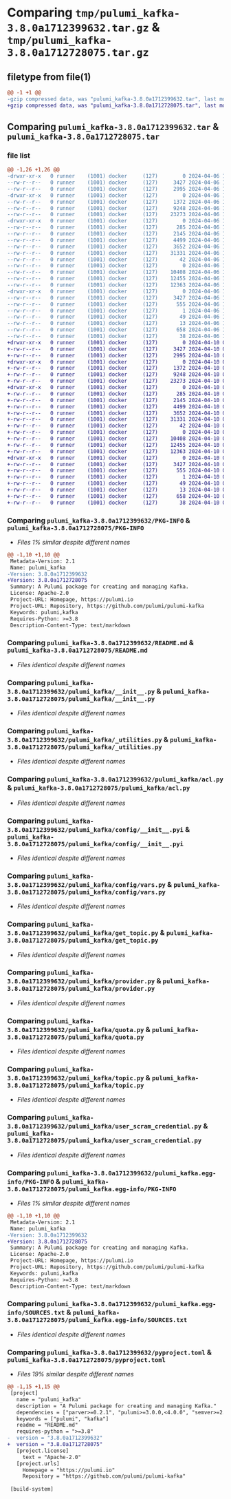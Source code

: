 # Comparing `tmp/pulumi_kafka-3.8.0a1712399632.tar.gz` & `tmp/pulumi_kafka-3.8.0a1712728075.tar.gz`

## filetype from file(1)

```diff
@@ -1 +1 @@
-gzip compressed data, was "pulumi_kafka-3.8.0a1712399632.tar", last modified: Sat Apr  6 10:42:57 2024, max compression
+gzip compressed data, was "pulumi_kafka-3.8.0a1712728075.tar", last modified: Wed Apr 10 05:57:52 2024, max compression
```

## Comparing `pulumi_kafka-3.8.0a1712399632.tar` & `pulumi_kafka-3.8.0a1712728075.tar`

### file list

```diff
@@ -1,26 +1,26 @@
-drwxr-xr-x   0 runner    (1001) docker     (127)        0 2024-04-06 10:42:57.915569 pulumi_kafka-3.8.0a1712399632/
--rw-r--r--   0 runner    (1001) docker     (127)     3427 2024-04-06 10:42:57.915569 pulumi_kafka-3.8.0a1712399632/PKG-INFO
--rw-r--r--   0 runner    (1001) docker     (127)     2995 2024-04-06 10:42:51.000000 pulumi_kafka-3.8.0a1712399632/README.md
-drwxr-xr-x   0 runner    (1001) docker     (127)        0 2024-04-06 10:42:57.911569 pulumi_kafka-3.8.0a1712399632/pulumi_kafka/
--rw-r--r--   0 runner    (1001) docker     (127)     1372 2024-04-06 10:42:51.000000 pulumi_kafka-3.8.0a1712399632/pulumi_kafka/__init__.py
--rw-r--r--   0 runner    (1001) docker     (127)     9248 2024-04-06 10:42:51.000000 pulumi_kafka-3.8.0a1712399632/pulumi_kafka/_utilities.py
--rw-r--r--   0 runner    (1001) docker     (127)    23273 2024-04-06 10:42:51.000000 pulumi_kafka-3.8.0a1712399632/pulumi_kafka/acl.py
-drwxr-xr-x   0 runner    (1001) docker     (127)        0 2024-04-06 10:42:57.915569 pulumi_kafka-3.8.0a1712399632/pulumi_kafka/config/
--rw-r--r--   0 runner    (1001) docker     (127)      285 2024-04-06 10:42:51.000000 pulumi_kafka-3.8.0a1712399632/pulumi_kafka/config/__init__.py
--rw-r--r--   0 runner    (1001) docker     (127)     2145 2024-04-06 10:42:51.000000 pulumi_kafka-3.8.0a1712399632/pulumi_kafka/config/__init__.pyi
--rw-r--r--   0 runner    (1001) docker     (127)     4499 2024-04-06 10:42:51.000000 pulumi_kafka-3.8.0a1712399632/pulumi_kafka/config/vars.py
--rw-r--r--   0 runner    (1001) docker     (127)     3652 2024-04-06 10:42:51.000000 pulumi_kafka-3.8.0a1712399632/pulumi_kafka/get_topic.py
--rw-r--r--   0 runner    (1001) docker     (127)    31331 2024-04-06 10:42:51.000000 pulumi_kafka-3.8.0a1712399632/pulumi_kafka/provider.py
--rw-r--r--   0 runner    (1001) docker     (127)       42 2024-04-06 10:42:51.000000 pulumi_kafka-3.8.0a1712399632/pulumi_kafka/pulumi-plugin.json
--rw-r--r--   0 runner    (1001) docker     (127)        0 2024-04-06 10:42:51.000000 pulumi_kafka-3.8.0a1712399632/pulumi_kafka/py.typed
--rw-r--r--   0 runner    (1001) docker     (127)    10408 2024-04-06 10:42:51.000000 pulumi_kafka-3.8.0a1712399632/pulumi_kafka/quota.py
--rw-r--r--   0 runner    (1001) docker     (127)    12455 2024-04-06 10:42:51.000000 pulumi_kafka-3.8.0a1712399632/pulumi_kafka/topic.py
--rw-r--r--   0 runner    (1001) docker     (127)    12363 2024-04-06 10:42:51.000000 pulumi_kafka-3.8.0a1712399632/pulumi_kafka/user_scram_credential.py
-drwxr-xr-x   0 runner    (1001) docker     (127)        0 2024-04-06 10:42:57.915569 pulumi_kafka-3.8.0a1712399632/pulumi_kafka.egg-info/
--rw-r--r--   0 runner    (1001) docker     (127)     3427 2024-04-06 10:42:57.000000 pulumi_kafka-3.8.0a1712399632/pulumi_kafka.egg-info/PKG-INFO
--rw-r--r--   0 runner    (1001) docker     (127)      555 2024-04-06 10:42:57.000000 pulumi_kafka-3.8.0a1712399632/pulumi_kafka.egg-info/SOURCES.txt
--rw-r--r--   0 runner    (1001) docker     (127)        1 2024-04-06 10:42:57.000000 pulumi_kafka-3.8.0a1712399632/pulumi_kafka.egg-info/dependency_links.txt
--rw-r--r--   0 runner    (1001) docker     (127)       49 2024-04-06 10:42:57.000000 pulumi_kafka-3.8.0a1712399632/pulumi_kafka.egg-info/requires.txt
--rw-r--r--   0 runner    (1001) docker     (127)       13 2024-04-06 10:42:57.000000 pulumi_kafka-3.8.0a1712399632/pulumi_kafka.egg-info/top_level.txt
--rw-r--r--   0 runner    (1001) docker     (127)      658 2024-04-06 10:42:51.000000 pulumi_kafka-3.8.0a1712399632/pyproject.toml
--rw-r--r--   0 runner    (1001) docker     (127)       38 2024-04-06 10:42:57.915569 pulumi_kafka-3.8.0a1712399632/setup.cfg
+drwxr-xr-x   0 runner    (1001) docker     (127)        0 2024-04-10 05:57:52.525527 pulumi_kafka-3.8.0a1712728075/
+-rw-r--r--   0 runner    (1001) docker     (127)     3427 2024-04-10 05:57:52.525527 pulumi_kafka-3.8.0a1712728075/PKG-INFO
+-rw-r--r--   0 runner    (1001) docker     (127)     2995 2024-04-10 05:57:46.000000 pulumi_kafka-3.8.0a1712728075/README.md
+drwxr-xr-x   0 runner    (1001) docker     (127)        0 2024-04-10 05:57:52.521527 pulumi_kafka-3.8.0a1712728075/pulumi_kafka/
+-rw-r--r--   0 runner    (1001) docker     (127)     1372 2024-04-10 05:57:46.000000 pulumi_kafka-3.8.0a1712728075/pulumi_kafka/__init__.py
+-rw-r--r--   0 runner    (1001) docker     (127)     9248 2024-04-10 05:57:46.000000 pulumi_kafka-3.8.0a1712728075/pulumi_kafka/_utilities.py
+-rw-r--r--   0 runner    (1001) docker     (127)    23273 2024-04-10 05:57:46.000000 pulumi_kafka-3.8.0a1712728075/pulumi_kafka/acl.py
+drwxr-xr-x   0 runner    (1001) docker     (127)        0 2024-04-10 05:57:52.525527 pulumi_kafka-3.8.0a1712728075/pulumi_kafka/config/
+-rw-r--r--   0 runner    (1001) docker     (127)      285 2024-04-10 05:57:46.000000 pulumi_kafka-3.8.0a1712728075/pulumi_kafka/config/__init__.py
+-rw-r--r--   0 runner    (1001) docker     (127)     2145 2024-04-10 05:57:46.000000 pulumi_kafka-3.8.0a1712728075/pulumi_kafka/config/__init__.pyi
+-rw-r--r--   0 runner    (1001) docker     (127)     4499 2024-04-10 05:57:46.000000 pulumi_kafka-3.8.0a1712728075/pulumi_kafka/config/vars.py
+-rw-r--r--   0 runner    (1001) docker     (127)     3652 2024-04-10 05:57:46.000000 pulumi_kafka-3.8.0a1712728075/pulumi_kafka/get_topic.py
+-rw-r--r--   0 runner    (1001) docker     (127)    31331 2024-04-10 05:57:46.000000 pulumi_kafka-3.8.0a1712728075/pulumi_kafka/provider.py
+-rw-r--r--   0 runner    (1001) docker     (127)       42 2024-04-10 05:57:46.000000 pulumi_kafka-3.8.0a1712728075/pulumi_kafka/pulumi-plugin.json
+-rw-r--r--   0 runner    (1001) docker     (127)        0 2024-04-10 05:57:46.000000 pulumi_kafka-3.8.0a1712728075/pulumi_kafka/py.typed
+-rw-r--r--   0 runner    (1001) docker     (127)    10408 2024-04-10 05:57:46.000000 pulumi_kafka-3.8.0a1712728075/pulumi_kafka/quota.py
+-rw-r--r--   0 runner    (1001) docker     (127)    12455 2024-04-10 05:57:46.000000 pulumi_kafka-3.8.0a1712728075/pulumi_kafka/topic.py
+-rw-r--r--   0 runner    (1001) docker     (127)    12363 2024-04-10 05:57:46.000000 pulumi_kafka-3.8.0a1712728075/pulumi_kafka/user_scram_credential.py
+drwxr-xr-x   0 runner    (1001) docker     (127)        0 2024-04-10 05:57:52.525527 pulumi_kafka-3.8.0a1712728075/pulumi_kafka.egg-info/
+-rw-r--r--   0 runner    (1001) docker     (127)     3427 2024-04-10 05:57:52.000000 pulumi_kafka-3.8.0a1712728075/pulumi_kafka.egg-info/PKG-INFO
+-rw-r--r--   0 runner    (1001) docker     (127)      555 2024-04-10 05:57:52.000000 pulumi_kafka-3.8.0a1712728075/pulumi_kafka.egg-info/SOURCES.txt
+-rw-r--r--   0 runner    (1001) docker     (127)        1 2024-04-10 05:57:52.000000 pulumi_kafka-3.8.0a1712728075/pulumi_kafka.egg-info/dependency_links.txt
+-rw-r--r--   0 runner    (1001) docker     (127)       49 2024-04-10 05:57:52.000000 pulumi_kafka-3.8.0a1712728075/pulumi_kafka.egg-info/requires.txt
+-rw-r--r--   0 runner    (1001) docker     (127)       13 2024-04-10 05:57:52.000000 pulumi_kafka-3.8.0a1712728075/pulumi_kafka.egg-info/top_level.txt
+-rw-r--r--   0 runner    (1001) docker     (127)      658 2024-04-10 05:57:46.000000 pulumi_kafka-3.8.0a1712728075/pyproject.toml
+-rw-r--r--   0 runner    (1001) docker     (127)       38 2024-04-10 05:57:52.525527 pulumi_kafka-3.8.0a1712728075/setup.cfg
```

### Comparing `pulumi_kafka-3.8.0a1712399632/PKG-INFO` & `pulumi_kafka-3.8.0a1712728075/PKG-INFO`

 * *Files 1% similar despite different names*

```diff
@@ -1,10 +1,10 @@
 Metadata-Version: 2.1
 Name: pulumi_kafka
-Version: 3.8.0a1712399632
+Version: 3.8.0a1712728075
 Summary: A Pulumi package for creating and managing Kafka.
 License: Apache-2.0
 Project-URL: Homepage, https://pulumi.io
 Project-URL: Repository, https://github.com/pulumi/pulumi-kafka
 Keywords: pulumi,kafka
 Requires-Python: >=3.8
 Description-Content-Type: text/markdown
```

### Comparing `pulumi_kafka-3.8.0a1712399632/README.md` & `pulumi_kafka-3.8.0a1712728075/README.md`

 * *Files identical despite different names*

### Comparing `pulumi_kafka-3.8.0a1712399632/pulumi_kafka/__init__.py` & `pulumi_kafka-3.8.0a1712728075/pulumi_kafka/__init__.py`

 * *Files identical despite different names*

### Comparing `pulumi_kafka-3.8.0a1712399632/pulumi_kafka/_utilities.py` & `pulumi_kafka-3.8.0a1712728075/pulumi_kafka/_utilities.py`

 * *Files identical despite different names*

### Comparing `pulumi_kafka-3.8.0a1712399632/pulumi_kafka/acl.py` & `pulumi_kafka-3.8.0a1712728075/pulumi_kafka/acl.py`

 * *Files identical despite different names*

### Comparing `pulumi_kafka-3.8.0a1712399632/pulumi_kafka/config/__init__.pyi` & `pulumi_kafka-3.8.0a1712728075/pulumi_kafka/config/__init__.pyi`

 * *Files identical despite different names*

### Comparing `pulumi_kafka-3.8.0a1712399632/pulumi_kafka/config/vars.py` & `pulumi_kafka-3.8.0a1712728075/pulumi_kafka/config/vars.py`

 * *Files identical despite different names*

### Comparing `pulumi_kafka-3.8.0a1712399632/pulumi_kafka/get_topic.py` & `pulumi_kafka-3.8.0a1712728075/pulumi_kafka/get_topic.py`

 * *Files identical despite different names*

### Comparing `pulumi_kafka-3.8.0a1712399632/pulumi_kafka/provider.py` & `pulumi_kafka-3.8.0a1712728075/pulumi_kafka/provider.py`

 * *Files identical despite different names*

### Comparing `pulumi_kafka-3.8.0a1712399632/pulumi_kafka/quota.py` & `pulumi_kafka-3.8.0a1712728075/pulumi_kafka/quota.py`

 * *Files identical despite different names*

### Comparing `pulumi_kafka-3.8.0a1712399632/pulumi_kafka/topic.py` & `pulumi_kafka-3.8.0a1712728075/pulumi_kafka/topic.py`

 * *Files identical despite different names*

### Comparing `pulumi_kafka-3.8.0a1712399632/pulumi_kafka/user_scram_credential.py` & `pulumi_kafka-3.8.0a1712728075/pulumi_kafka/user_scram_credential.py`

 * *Files identical despite different names*

### Comparing `pulumi_kafka-3.8.0a1712399632/pulumi_kafka.egg-info/PKG-INFO` & `pulumi_kafka-3.8.0a1712728075/pulumi_kafka.egg-info/PKG-INFO`

 * *Files 1% similar despite different names*

```diff
@@ -1,10 +1,10 @@
 Metadata-Version: 2.1
 Name: pulumi_kafka
-Version: 3.8.0a1712399632
+Version: 3.8.0a1712728075
 Summary: A Pulumi package for creating and managing Kafka.
 License: Apache-2.0
 Project-URL: Homepage, https://pulumi.io
 Project-URL: Repository, https://github.com/pulumi/pulumi-kafka
 Keywords: pulumi,kafka
 Requires-Python: >=3.8
 Description-Content-Type: text/markdown
```

### Comparing `pulumi_kafka-3.8.0a1712399632/pulumi_kafka.egg-info/SOURCES.txt` & `pulumi_kafka-3.8.0a1712728075/pulumi_kafka.egg-info/SOURCES.txt`

 * *Files identical despite different names*

### Comparing `pulumi_kafka-3.8.0a1712399632/pyproject.toml` & `pulumi_kafka-3.8.0a1712728075/pyproject.toml`

 * *Files 19% similar despite different names*

```diff
@@ -1,15 +1,15 @@
 [project]
   name = "pulumi_kafka"
   description = "A Pulumi package for creating and managing Kafka."
   dependencies = ["parver>=0.2.1", "pulumi>=3.0.0,<4.0.0", "semver>=2.8.1"]
   keywords = ["pulumi", "kafka"]
   readme = "README.md"
   requires-python = ">=3.8"
-  version = "3.8.0a1712399632"
+  version = "3.8.0a1712728075"
   [project.license]
     text = "Apache-2.0"
   [project.urls]
     Homepage = "https://pulumi.io"
     Repository = "https://github.com/pulumi/pulumi-kafka"
 
 [build-system]
```

